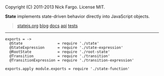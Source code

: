 Copyright (C) 2011-2013 Nick Fargo. License MIT.

**State** implements state-driven behavior directly into JavaScript objects.
> [statejs.org](/)
> [blog](/blog/)
> [docs](/docs/)
> [api](/api/)
> [tests](/tests/)
> <a class="icon-invertocat" href="http://github.com/nickfargo/state"></a>

* * *



    exports = ->
      @State                = require './state'
      @StateExpression      = require './state-expression'
      @RootState            = require './root-state'
      @Transition           = require './transition'
      @TransitionExpression = require './transition-expression'

    exports.apply module.exports = require './state-function'

